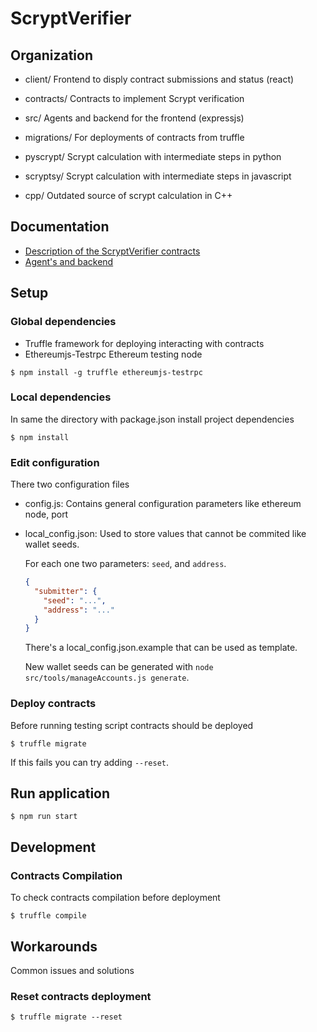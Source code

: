 # ScryptVerifier

## Organization

*   client/  Frontend to disply contract submissions and status (react)
*   contracts/ Contracts to implement Scrypt verification
*   src/  Agents and backend for the frontend (expressjs)
*   migrations/  For deployments of contracts from truffle
*   pyscrypt/  Scrypt calculation with intermediate steps in python
*   scryptsy/  Scrypt calculation with intermediate steps in javascript

*   cpp/  Outdated source of scrypt calculation in C++

## Documentation

*   [Description of the ScryptVerifier contracts](contracts/README.md)
*   [Agent's and backend](src/README.md)

## Setup

### Global dependencies

*   Truffle framework for deploying interacting with contracts
*   Ethereumjs-Testrpc Ethereum testing node

```
$ npm install -g truffle ethereumjs-testrpc
```

### Local dependencies

In same the directory with package.json install project dependencies

```
$ npm install
```

### Edit configuration

There two configuration files

*   config.js: Contains general configuration parameters like ethereum node, port

*   local_config.json: Used to store values that cannot be commited
    like wallet seeds.

    For each one two parameters: `seed`, and `address`.

    ```json
    {
      "submitter": {
        "seed": "...",
        "address": "..."
      }
    }
    ```

    There's a local_config.json.example that can be used as template.

    New wallet seeds can be generated with `node src/tools/manageAccounts.js generate`.

### Deploy contracts

Before running testing script contracts should be deployed

```
$ truffle migrate
```

If this fails you can try adding `--reset`.

## Run application

```
$ npm run start
```

## Development

### Contracts Compilation

To check contracts compilation before deployment

```
$ truffle compile
```

## Workarounds

Common issues and solutions

### Reset contracts deployment

```
$ truffle migrate --reset
```
